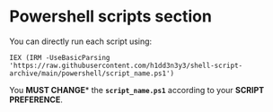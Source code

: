 # Powershell scripts section
You can directly run each script using:
```
IEX (IRM -UseBasicParsing 'https://raw.githubusercontent.com/h1dd3n3y3/shell-script-archive/main/powershell/script_name.ps1')
```
You **MUST CHANGE*** the **`script_name.ps1`** according to your **SCRIPT PREFERENCE**.
